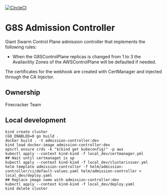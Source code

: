 [![CircleCI](https://circleci.com/gh/giantswarm/admission-controller.svg?style=svg)](https://circleci.com/gh/giantswarm/admission-controller)

# G8S Admission Controller

Giant Swarm Control Plane admission controller that implements the following rules:

- When the G8SControlPlane replicas is changed from 1 to 3 the Availavility Zones of the AWSControlPlane will be defaulted if needed.

The certificates for the webhook are created with CertManager and injected through the CA Injector.

## Ownership

Firecracker Team

## Local development

    kind create cluster
    CGO_ENABLED=0 go build .
    docker build . -t admission-controller:dev
    kind load docker-image admission-controller:dev
    opsctl ensure crds -k "$(kind get kubeconfig)" -p aws
    kubectl apply --context kind-kind -f local_dev/certmanager.yml
    ## Wait until certmanaget is up
    kubectl apply --context kind-kind -f local_dev/clusterissuer.yml
    helm template admission-controller -f helm/admission-controller/ci/default-values.yaml helm/admission-controller > local_dev/deploy.yaml
    ## Replace image name with admission-controller:dev
    kubectl apply --context kind-kind -f local_dev/deploy.yaml
    kind delete cluster
